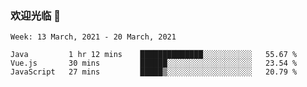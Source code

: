 ### 欢迎光临 👋

<!--
**lianganqing/lianganqing** is a ✨ _special_ ✨ repository because its `README.md` (this file) appears on your GitHub profile.

Here are some ideas to get you started:

- 🔭 I’m currently working on ...
- 🌱 I’m currently learning ...
- 👯 I’m looking to collaborate on ...
- 🤔 I’m looking for help with ...
- 💬 Ask me about ...
- 📫 How to reach me: ...
- 😄 Pronouns: ...
- ⚡ Fun fact: ...
-->
<!--START_SECTION:waka-->
```text
Week: 13 March, 2021 - 20 March, 2021

Java         1 hr 12 mins    ██████████████░░░░░░░░░░░   55.67 % 
Vue.js       30 mins         ██████░░░░░░░░░░░░░░░░░░░   23.54 % 
JavaScript   27 mins         █████▒░░░░░░░░░░░░░░░░░░░   20.79 % 
```
<!--END_SECTION:waka-->
